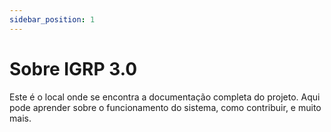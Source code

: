 ```yaml
---
sidebar_position: 1
---
```


# Sobre IGRP 3.0

Este é o local onde se encontra a documentação completa do projeto. Aqui  pode aprender sobre o funcionamento do sistema, como contribuir, e muito mais.

